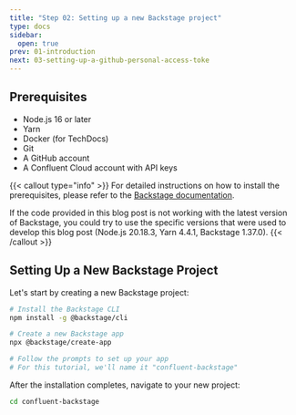 ```yaml
---
title: "Step 02: Setting up a new Backstage project"
type: docs
sidebar:
  open: true
prev: 01-introduction
next: 03-setting-up-a-github-personal-access-toke
---
```

## Prerequisites

- Node.js 16 or later
- Yarn
- Docker (for TechDocs)
- Git
- A GitHub account
- A Confluent Cloud account with API keys

{{< callout type="info" >}}
  For detailed instructions on how to install the prerequisites, please refer to the [Backstage documentation](https://backstage.io/docs/getting-started/#prerequisites). 
  
  If the code provided in this blog post is not working with the latest version of Backstage, you could try to use the specific versions that were used to develop this blog post (Node.js 20.18.3, Yarn 4.4.1, Backstage 1.37.0).
{{< /callout >}}

## Setting Up a New Backstage Project

Let's start by creating a new Backstage project:

```bash
# Install the Backstage CLI
npm install -g @backstage/cli

# Create a new Backstage app
npx @backstage/create-app

# Follow the prompts to set up your app
# For this tutorial, we'll name it "confluent-backstage"
```

After the installation completes, navigate to your new project:

```bash
cd confluent-backstage
```